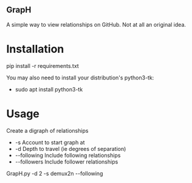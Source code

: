 ## GrapH

A simple way to view relationships on GitHub. Not at all an original idea.

# Installation

pip install -r requirements.txt

You may also need to install your distribution's python3-tk:
* sudo apt install python3-tk

# Usage

Create a digraph of relationships
* -s Account to start graph at
* -d Depth to travel (ie degrees of separation)
*  --following Include following relationships
*  --followers Include follower relationships

GrapH.py -d 2 -s demux2n --following
